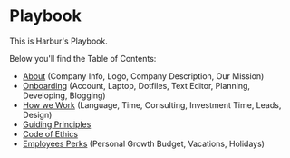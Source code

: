 # Playbook

This is Harbur's Playbook.

Below you'll find the Table of Contents:

* [About] (Company Info, Logo, Company Description, Our Mission)
* [Onboarding] (Account, Laptop, Dotfiles, Text Editor, Planning, Developing, Blogging)
* [How we Work] (Language, Time, Consulting, Investment Time, Leads, Design)
* [Guiding Principles]
* [Code of Ethics]
* [Employees Perks] (Personal Growth Budget, Vacations, Holidays)

[About]: docs/about.md
[Onboarding]: docs/onboarding.md
[Guiding Principles]: docs/guiding-principles.md
[How we Work]: docs/how-we-work.md
[Code of Ethics]: docs/code-of-ethics.md
[Employees Perks]: docs/perks.md
